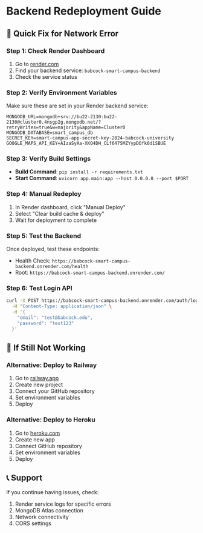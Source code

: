 # Backend Redeployment Guide

## 🚀 **Quick Fix for Network Error**

### **Step 1: Check Render Dashboard**
1. Go to [render.com](https://render.com)
2. Find your backend service: `babcock-smart-campus-backend`
3. Check the service status

### **Step 2: Verify Environment Variables**
Make sure these are set in your Render backend service:

```
MONGODB_URL=mongodb+srv://bu22-2130:bu22-2130@cluster0.4nsgp2g.mongodb.net/?retryWrites=true&w=majority&appName=Cluster0
MONGODB_DATABASE=smart_campus_db
SECRET_KEY=smart-campus-app-secret-key-2024-babcock-university
GOOGLE_MAPS_API_KEY=AIzaSyAa-XKO4DH_CLf647SMZYypDOfk0d1SBUE
```

### **Step 3: Verify Build Settings**
- **Build Command**: `pip install -r requirements.txt`
- **Start Command**: `uvicorn app.main:app --host 0.0.0.0 --port $PORT`

### **Step 4: Manual Redeploy**
1. In Render dashboard, click "Manual Deploy"
2. Select "Clear build cache & deploy"
3. Wait for deployment to complete

### **Step 5: Test the Backend**
Once deployed, test these endpoints:
- Health Check: `https://babcock-smart-campus-backend.onrender.com/health`
- Root: `https://babcock-smart-campus-backend.onrender.com/`

### **Step 6: Test Login API**
```bash
curl -X POST https://babcock-smart-campus-backend.onrender.com/auth/login \
  -H "Content-Type: application/json" \
  -d '{
    "email": "test@babcock.edu",
    "password": "test123"
  }'
```

## 🔧 **If Still Not Working**

### **Alternative: Deploy to Railway**
1. Go to [railway.app](https://railway.app)
2. Create new project
3. Connect your GitHub repository
4. Set environment variables
5. Deploy

### **Alternative: Deploy to Heroku**
1. Go to [heroku.com](https://heroku.com)
2. Create new app
3. Connect GitHub repository
4. Set environment variables
5. Deploy

## 📞 **Support**
If you continue having issues, check:
1. Render service logs for specific errors
2. MongoDB Atlas connection
3. Network connectivity
4. CORS settings 
